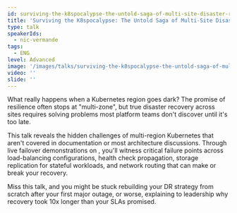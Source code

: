 ```yaml
---
id: surviving-the-k8spocalypse-the-untold-saga-of-multi-site-disaster-recovery
title: 'Surviving the K8spocalypse: The Untold Saga of Multi-Site Disaster Recovery'
type: talk
speakerIds:
  - nic-vermande
tags:
  - ENG
level: Advanced
image: '/images/talks/surviving-the-k8spocalypse-the-untold-saga-of-multi-site-disaster-recovery.webp'
video: ''
slide: ''
---
```


What really happens when a Kubernetes region goes dark? The promise of resilience often stops at "multi-zone", but true disaster recovery across sites requires solving problems most platform teams don't discover until it's too late.

This talk reveals the hidden challenges of multi-region Kubernetes that aren't covered in documentation or most architecture discussions. Through live failover demonstrations on , you'll witness critical failure points across load-balancing configurations, health check propagation, storage replication for stateful workloads, and network routing that can make or break your recovery.

Miss this talk, and you might be stuck rebuilding your DR strategy from scratch after your first major outage, or worse, explaining to leadership why recovery took 10x longer than your SLAs promised.
